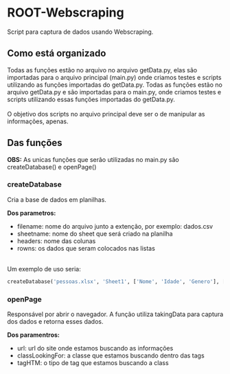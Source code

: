 # ROOT-Webscraping
Script para captura de dados usando Webscraping.

## Como está organizado
Todas as funções estão no arquivo no arquivo getData.py, elas são importadas para o arquivo principal (main.py) onde criamos testes e scripts  utilizando as funções importadas do getData.py. 
Todas as funções estão no arquivo getData.py e são importadas para o main.py, onde criamos testes e scripts utilizando essas funções importadas do getData.py.
<br>
<br>
O objetivo dos scripts no arquivo principal deve ser o de manipular as informações, apenas.


## Das funções
**OBS:** As unicas funções que serão utilizadas no main.py são createDatabase() e openPage()
### createDatabase
Cria a base de dados em planilhas.
<br>

**Dos parametros:**

- filename: nome do arquivo junto a extenção, por exemplo: dados.csv
- sheetname: nome do sheet que será criado na planilha
- headers: nome das colunas
- rowns: os dados que seram colocados nas listas
<br>
Um exemplo de uso seria:

````py
createDatabase('pessoas.xlsx', 'Sheet1', ['Nome', 'Idade', 'Genero'], [['João', 30, 'Masculino'], ['Jane', 25, 'Feminino']])
````


### openPage
Responsável por abrir o navegador. A função utiliza takingData para captura dos dados e retorna esses dados.
<br>

**Dos paramentros:**

- url: url do site onde estamos buscando as informações
- classLookingFor: a classe que estamos buscando dentro das tags
- tagHTM: o tipo de tag que estamos buscando a class
